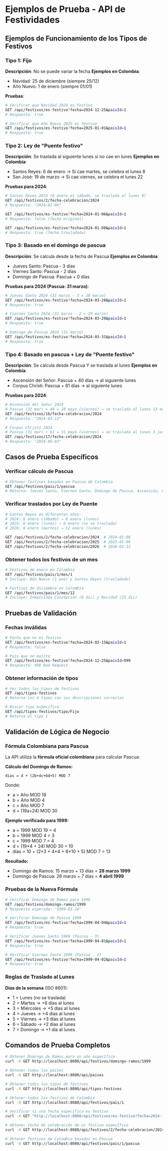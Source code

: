 # Ejemplos de Prueba - API de Festividades

## Ejemplos de Funcionamiento de los Tipos de Festivos

### Tipo 1: Fijo
**Descripción**: No se puede variar la fecha
**Ejemplos en Colombia**:
- Navidad: 25 de diciembre (siempre 25/12)
- Año Nuevo: 1 de enero (siempre 01/01)

**Pruebas**:
```bash
# Verificar que Navidad 2024 es festivo
GET /api/festivos/es-festivo?fecha=2024-12-25&paisId=1
# Respuesta: true

# Verificar que Año Nuevo 2025 es festivo  
GET /api/festivos/es-festivo?fecha=2025-01-01&paisId=1
# Respuesta: true
```

### Tipo 2: Ley de "Puente festivo"
**Descripción**: Se traslada al siguiente lunes si no cae en lunes
**Ejemplos en Colombia**:
- Santos Reyes: 6 de enero → Si cae martes, se celebra el lunes 8
- San José: 19 de marzo → Si cae viernes, se celebra el lunes 22

**Pruebas para 2024**:
```bash
# Santos Reyes 2024 (6 enero es sábado, se traslada al lunes 8)
GET /api/festivos/2/fecha-celebracion/2024
# Respuesta: "2024-01-08"

GET /api/festivos/es-festivo?fecha=2024-01-06&paisId=1
# Respuesta: false (fecha original)

GET /api/festivos/es-festivo?fecha=2024-01-08&paisId=1  
# Respuesta: true (fecha trasladada)
```

### Tipo 3: Basado en el domingo de pascua
**Descripción**: Se calcula desde la fecha de Pascua
**Ejemplos en Colombia**:
- Jueves Santo: Pascua - 3 días
- Viernes Santo: Pascua - 2 días
- Domingo de Pascua: Pascua + 0 días

**Pruebas para 2024 (Pascua: 31 marzo)**:
```bash
# Jueves Santo 2024 (31 marzo - 3 = 28 marzo)
GET /api/festivos/es-festivo?fecha=2024-03-28&paisId=1
# Respuesta: true

# Viernes Santo 2024 (31 marzo - 2 = 29 marzo)  
GET /api/festivos/es-festivo?fecha=2024-03-29&paisId=1
# Respuesta: true

# Domingo de Pascua 2024 (31 marzo)
GET /api/festivos/es-festivo?fecha=2024-03-31&paisId=1
# Respuesta: true
```

### Tipo 4: Basado en pascua + Ley de "Puente festivo"
**Descripción**: Se calcula desde Pascua Y se traslada al lunes
**Ejemplos en Colombia**:
- Ascensión del Señor: Pascua + 40 días → al siguiente lunes
- Corpus Christi: Pascua + 61 días → al siguiente lunes

**Pruebas para 2024**:
```bash
# Ascensión del Señor 2024 
# Pascua (31 mar) + 40 = 10 mayo (viernes) → se traslada al lunes 13 mayo
GET /api/festivos/16/fecha-celebracion/2024
# Respuesta: "2024-05-13"

# Corpus Christi 2024
# Pascua (31 mar) + 61 = 31 mayo (viernes) → se traslada al lunes 3 junio  
GET /api/festivos/17/fecha-celebracion/2024
# Respuesta: "2024-06-03"
```

## Casos de Prueba Específicos

### Verificar cálculo de Pascua
```bash
# Obtener festivos basados en Pascua de Colombia
GET /api/festivos/pais/1/pascua
# Retorna: Jueves Santo, Viernes Santo, Domingo de Pascua, Ascensión, Corpus Christi, Sagrado Corazón
```

### Verificar traslados por Ley de Puente
```bash
# Santos Reyes en diferentes años:
# 2024: 6 enero (sábado) → 8 enero (lunes)
# 2025: 6 enero (lunes) → 6 enero (no se traslada)
# 2026: 6 enero (martes) → 12 enero (lunes)

GET /api/festivos/2/fecha-celebracion/2024  # 2024-01-08
GET /api/festivos/2/fecha-celebracion/2025  # 2025-01-06  
GET /api/festivos/2/fecha-celebracion/2026  # 2026-01-12
```

### Obtener todos los festivos de un mes
```bash
# Festivos de enero en Colombia
GET /api/festivos/pais/1/mes/1
# Incluye: Año Nuevo (1 ene) y Santos Reyes (trasladado)

# Festivos de diciembre en Colombia  
GET /api/festivos/pais/1/mes/12
# Incluye: Inmaculada Concepción (8 dic) y Navidad (25 dic)
```

## Pruebas de Validación

### Fechas inválidas
```bash
# Fecha que no es festivo
GET /api/festivos/es-festivo?fecha=2024-02-15&paisId=1
# Respuesta: false

# País que no existe
GET /api/festivos/es-festivo?fecha=2024-12-25&paisId=999
# Respuesta: 400 Bad Request
```

### Obtener información de tipos
```bash
# Ver todos los tipos de festivos
GET /api/tipos-festivos
# Retorna los 4 tipos con sus descripciones correctas

# Buscar tipo específico
GET /api/tipos-festivos/tipo/Fijo
# Retorna el tipo 1
```

## Validación de Lógica de Negocio

### Fórmula Colombiana para Pascua
La API utiliza la **fórmula oficial colombiana** para calcular Pascua:

**Cálculo del Domingo de Ramos:**
```
días = d + (2b+4c+6d+5) MOD 7
```
Donde:
- a = Año MOD 19
- b = Año MOD 4  
- c = Año MOD 7
- d = (19a+24) MOD 30

**Ejemplo verificado para 1999:**
- a = 1999 MOD 19 = 4
- b = 1999 MOD 4 = 3
- c = 1999 MOD 7 = 4
- d = (19×4 + 24) MOD 30 = 10
- días = 10 + (2×3 + 4×4 + 6×10 + 5) MOD 7 = 13

**Resultado:**
- Domingo de Ramos: 15 marzo + 13 días = **28 marzo 1999**
- Domingo de Pascua: 28 marzo + 7 días = **4 abril 1999**

### Pruebas de la Nueva Fórmula
```bash
# Verificar Domingo de Ramos para 1999
GET /api/festivos/domingo-ramos/1999
# Respuesta esperada: "1999-03-28"

# Verificar Domingo de Pascua 1999
GET /api/festivos/es-festivo?fecha=1999-04-04&paisId=1
# Respuesta: true

# Verificar Jueves Santo 1999 (Pascua - 3)
GET /api/festivos/es-festivo?fecha=1999-04-01&paisId=1
# Respuesta: true

# Verificar Viernes Santo 1999 (Pascua - 2)  
GET /api/festivos/es-festivo?fecha=1999-04-02&paisId=1
# Respuesta: true
```

### Reglas de Traslado al Lunes
**Días de la semana** (ISO 8601):
- 1 = Lunes (no se traslada)
- 2 = Martes → +6 días al lunes
- 3 = Miércoles → +5 días al lunes  
- 4 = Jueves → +4 días al lunes
- 5 = Viernes → +3 días al lunes
- 6 = Sábado → +2 días al lunes
- 7 = Domingo → +1 día al lunes

## Comandos de Prueba Completos

```bash
# Obtener Domingo de Ramos para un año específico
curl -X GET http://localhost:8080/api/festivos/domingo-ramos/1999

# Obtener todos los países
curl -X GET http://localhost:8080/api/paises

# Obtener todos los tipos de festivos  
curl -X GET http://localhost:8080/api/tipos-festivos

# Obtener todos los festivos de Colombia
curl -X GET http://localhost:8080/api/festivos/pais/1

# Verificar si una fecha específica es festivo
curl -X GET "http://localhost:8080/api/festivos/es-festivo?fecha=2024-12-25&paisId=1"

# Obtener fecha de celebración de un festivo específico
curl -X GET http://localhost:8080/api/festivos/2/fecha-celebracion/2024

# Obtener festivos de Colombia basados en Pascua
curl -X GET http://localhost:8080/api/festivos/pais/1/pascua
```